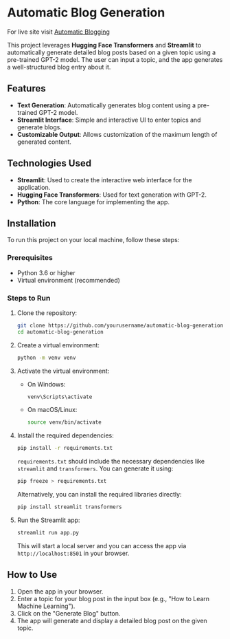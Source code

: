 # Automatic Blog Generation
For live site visit [Automatic Blogging ]([https://github.com/Rikriti/Automatic-Blogging](https://automatic-blogging.onrender.com/))

This project leverages **Hugging Face Transformers** and **Streamlit** to automatically generate detailed blog posts based on a given topic using a pre-trained GPT-2 model. The user can input a topic, and the app generates a well-structured blog entry about it.

## Features

- **Text Generation**: Automatically generates blog content using a pre-trained GPT-2 model.
- **Streamlit Interface**: Simple and interactive UI to enter topics and generate blogs.
- **Customizable Output**: Allows customization of the maximum length of generated content.

## Technologies Used

- **Streamlit**: Used to create the interactive web interface for the application.
- **Hugging Face Transformers**: Used for text generation with GPT-2.
- **Python**: The core language for implementing the app.

## Installation

To run this project on your local machine, follow these steps:

### Prerequisites

- Python 3.6 or higher
- Virtual environment (recommended)

### Steps to Run

1. Clone the repository:

    ```bash
    git clone https://github.com/yourusername/automatic-blog-generation.git
    cd automatic-blog-generation
    ```

2. Create a virtual environment:

    ```bash
    python -m venv venv
    ```

3. Activate the virtual environment:

    - On Windows:

      ```bash
      venv\Scripts\activate
      ```

    - On macOS/Linux:

      ```bash
      source venv/bin/activate
      ```

4. Install the required dependencies:

    ```bash
    pip install -r requirements.txt
    ```

    `requirements.txt` should include the necessary dependencies like `streamlit` and `transformers`. You can generate it using:

    ```bash
    pip freeze > requirements.txt
    ```

    Alternatively, you can install the required libraries directly:

    ```bash
    pip install streamlit transformers
    ```

5. Run the Streamlit app:

    ```bash
    streamlit run app.py
    ```

    This will start a local server and you can access the app via `http://localhost:8501` in your browser.

## How to Use

1. Open the app in your browser.
2. Enter a topic for your blog post in the input box (e.g., "How to Learn Machine Learning").
3. Click on the "Generate Blog" button.
4. The app will generate and display a detailed blog post on the given topic.
